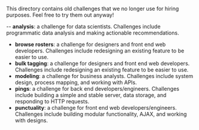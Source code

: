 This directory contains old challenges that we no longer use for hiring purposes. Feel free to try them out anyway!

-- **analysis**: a challenge for data scientists. Challenges include programmatic data analysis and making actionable recommendations.
- **browse rosters**: a challenge for designers and front end web developers. Challenges include redesigning an existing feature to be easier to use.
- **bulk tagging**: a challenge for designers and front end web developers. Challenges include redesigning an existing feature to be easier to use.
- **modeling**: a challenge for business analysts. Challenges include system design, process mapping, and working with APIs.
- **pings**: a challenge for back end developers/engineers. Challenges include building a simple and stable server, data storage, and responding to HTTP requests.
- **punctuality**: a challenge for front end web developers/engineers. Challenges include building modular functionality, AJAX, and working with designs.
